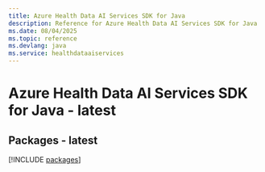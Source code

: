 ```yaml
---
title: Azure Health Data AI Services SDK for Java
description: Reference for Azure Health Data AI Services SDK for Java
ms.date: 08/04/2025
ms.topic: reference
ms.devlang: java
ms.service: healthdataaiservices
---
```

# Azure Health Data AI Services SDK for Java - latest
## Packages - latest
[!INCLUDE [packages](health-data-ai-services-index.md)]